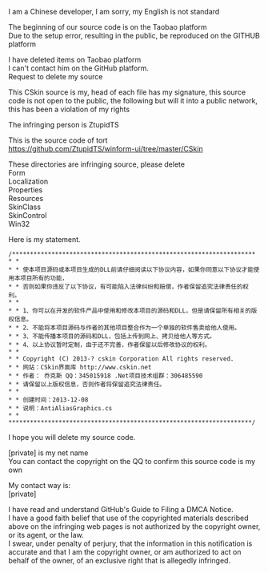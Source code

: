 I am a Chinese developer, I am sorry, my English is not standard  

The beginning of our source code is on the Taobao platform  
Due to the setup error, resulting in the public, be reproduced on the GITHUB platform

I have deleted items on Taobao platform  
I can't contact him on the GitHub platform.  
Request to delete my source

This CSkin source is my, head of each file has my signature, this source code is not open to the public, the following but will it into a public network, this has been a violation of my rights

The infringing person is ZtupidTS  

This is the source code of tort  
https://github.com/ZtupidTS/winform-ui/tree/master/CSkin

These directories are infringing source, please delete  
Form  
Localization  
Properties  
Resources  
SkinClass  
SkinControl  
Win32  

Here is my statement.
```
/********************************************************************
* *
* * 使本项目源码或本项目生成的DLL前请仔细阅读以下协议内容，如果你同意以下协议才能使用本项目所有的功能，
* * 否则如果你违反了以下协议，有可能陷入法律纠纷和赔偿，作者保留追究法律责任的权利。
* *
* * 1、你可以在开发的软件产品中使用和修改本项目的源码和DLL，但是请保留所有相关的版权信息。
* * 2、不能将本项目源码与作者的其他项目整合作为一个单独的软件售卖给他人使用。
* * 3、不能传播本项目的源码和DLL，包括上传到网上、拷贝给他人等方式。
* * 4、以上协议暂时定制，由于还不完善，作者保留以后修改协议的权利。
* *
* * Copyright (C) 2013-? cskin Corporation All rights reserved.
* * 网站：CSkin界面库 http://www.cskin.net
* * 作者： 乔克斯 QQ：345015918 .Net项目技术组群：306485590
* * 请保留以上版权信息，否则作者将保留追究法律责任。
* *
* * 创建时间：2013-12-08
* * 说明：AntiAliasGraphics.cs
* *
********************************************************************/
```

I hope you will delete my source code.

[private] is my net name  
You can contact the copyright on the QQ to confirm this source code is my own

My contact way is:  
[private]

I have read and understand GitHub's Guide to Filing a DMCA Notice.  
I have a good faith belief that use of the copyrighted materials described above on the infringing web pages is not authorized by the copyright owner, or its agent, or the law.  
I swear, under penalty of perjury, that the information in this notification is accurate and that I am the copyright owner, or am authorized to act on behalf of the owner, of an exclusive right that is allegedly infringed.
